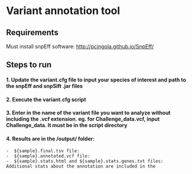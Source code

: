 # Variant annotation tool

## Requirements
Must install snpEff software: http://pcingola.github.io/SnpEff/

## Steps to run

#### 1.	Update the variant.cfg file to input your species of interest and path to the snpEff and snpSift .jar files
#### 2.	Execute the variant.cfg script
#### 3.	Enter in the name of the variant file you want to analyze without including the .vcf extension. eg. for Challenge_data.vcf, input Challenge_data. It must be in the script directory
#### 4.	Results are in the /output/ folder:
    -  ${sample}.final.tsv file: 
    -  ${sample}.annotated.vcf file: 
    -  ${sample}.stats.html and ${sample}.stats.genes.txt files: Additional stats about the annotation are included in the 
